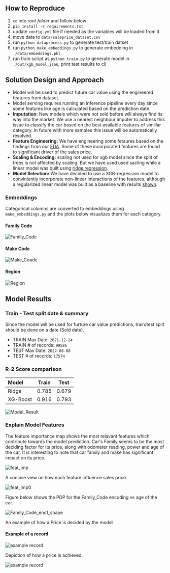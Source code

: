 ## How to Reproduce

1. `cd` into _root folder_ and follow below
2. `pip install -r requirements.txt`
3. update `config.yml` file if needed as the variables will be loaded from it.
4. move data to `data/saleprice_dataset.csv`
5. run `python dataprocess.py` to generate test/train datset
6. run `python make_embeddings.py` to generate embedding in `./data/embeddings.pkl`
7. run train script as  `python train.py` to generate model in `./out/xgb_model.json`, print test results to cli

## Solution Design and Approach

 - Model will be used to predict future car value using the engineered features from dataset.
 - Model serving requires running an inference pipeline every day since some features like age is calculated based on the prediction date.
 - **Imputation:** New models which were not sold before will always find its way into the market. We use a nearest neighbour imputer to address this issue to classify the car based on the best available features of simillar category. In future with more samples this issue will be automatically resolved.
 - **Feature Engineering:** We have engineering some fetaures based on the findings from our [EDA](nbs/eda.ipynb). Some of these incorporated features are found to significant driver of the sales price.
 - **Scaling & Encoding:** scaling not used for xgb model since the split of trees is not affected by scaling. But we have used used sacling while a linear model was built using [ridge regression](nbs/regression.ipynb).
 - **Model Selection:** We have decided to use a XGB-regression model to conviniently incorporate non-linear interactions of the features, although a regularized linear model was built as a baseline with results [shown](#r-2-score-comparison).

### Embeddings

Categorical columns are converted to embeddings using `make_embeddings.py` and the plots below visualizes them for each category.
#### Family Code
![Family_Code](nbs/Family_Code_enc.png)
#### Make Code
![Make_Coade](nbs/Make_Code_enc.png)
#### Region
![Region](nbs/Region_Description_enc.png)

## Model Results

### Train - Test split date & summary

Since the model will be used for furture car value predictions, train/test split should be done on a date (Sold date).

- TRAIN Max Date: `2021-12-24`
- TRAIN # of records: `99586`
- TEST Max Date: `2022-08-08`
- TEST # of records: `17574`


### R-2 Score comparison
| Model     | Train | Test  |
|:----------|:-----:|:-----:|
| Ridge     | 0.785 | 0.679 |
| XG-Boost  | 0.916 | 0.793 |

![Model_Result](nbs/model_result_comp.png)

### Explain Model Features

The feature importance map shows the most relavant features which contribute towards the model prediction. Car's Family seems to be the most deciding factor for its price, along with odometer reading, power and age of the car. It is interesting to note that car family and make has significant impact on its price.

![feat_imp](nbs/feture_imp.png)

A concise view on how each feature influence sales price.

![feat_imp0](nbs/feture_imp0.png)

Figure below shows the PDP for the Family_Code encoding vs age of the car.

![Family_Code_enc1_shape](nbs/Family_Code_enc_1_shap.png)
 
An example of how a Price is decided by the model

#### Example of a record

![example record](nbs/exmp_rec.png)

Depiction of how a price is achieved.

![example record](nbs/exmp_rec_img.png)
